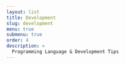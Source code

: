 ```yaml
---
layout: list
title: Development
slug: development
menu: true
submenu: true
order: 4
description: >
  Programming Language & Development Tips
---
```

